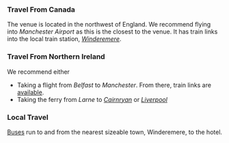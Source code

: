 ### Travel From Canada
The venue is located in the northwest of England. We recommend flying into _Manchester Airport_ as this is the closest to the venue. It has train links into the local train station, [_Winderemere_](https://maps.app.goo.gl/mKkS1FCVVBemtHFk8).

### Travel From Northern Ireland
We recommend either
* Taking a flight from _Belfast_ to _Manchester_. From there, train links are [available](https://maps.app.goo.gl/mKkS1FCVVBemtHFk8).
* Taking the ferry from _Larne_ to [_Cairnryan_](https://maps.app.goo.gl/BmkoVPq2aLWABC4T9) or [_Liverpool_](https://maps.app.goo.gl/ZiHpZ2irepU4fpYZ6) 

### Local Travel
[Buses](https://maps.app.goo.gl/DWqf2j4dYc8iKK5X9) run to and from the nearest sizeable town, Winderemere, to the hotel.
